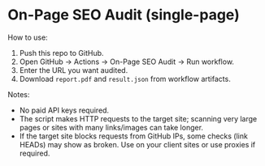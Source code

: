 # On-Page SEO Audit (single-page)

How to use:
1. Push this repo to GitHub.
2. Open GitHub -> Actions -> On-Page SEO Audit -> Run workflow.
3. Enter the URL you want audited.
4. Download `report.pdf` and `result.json` from workflow artifacts.

Notes:
- No paid API keys required.
- The script makes HTTP requests to the target site; scanning very large pages or sites with many links/images can take longer.
- If the target site blocks requests from GitHub IPs, some checks (link HEADs) may show as broken. Use on your client sites or use proxies if required.
